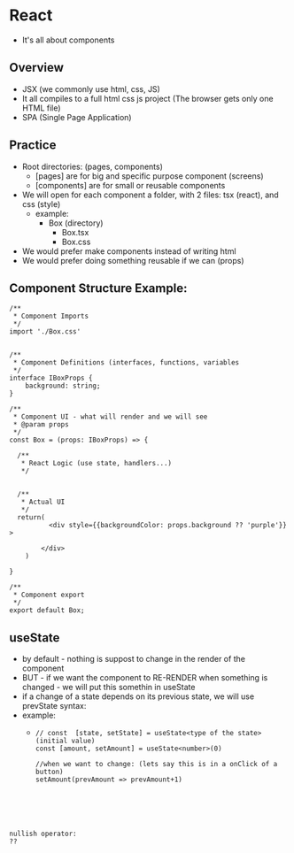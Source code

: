 #  React
- It's all about components

## Overview
- JSX (we commonly use html, css, JS)
- It all compiles to a full html css js project (The browser gets only one HTML file)
- SPA (Single Page Application)

## Practice
- Root directories: (pages, components)
  - [pages] are for big and specific purpose component (screens)
  - [components] are for small or reusable components
- We will open for each component a folder, with 2 files: tsx (react), and css (style)
    - example:
      - Box (directory)
        - Box.tsx
        - Box.css
- We would prefer make components instead of writing html
- We would prefer doing something reusable if we can (props)

## Component Structure Example:
```tsx
/**
 * Component Imports
 */
import './Box.css'


/**
 * Component Definitions (interfaces, functions, variables
 */
interface IBoxProps {
    background: string;
}

/**
 * Component UI - what will render and we will see
 * @param props
 */
const Box = (props: IBoxProps) => {

  /**
   * React Logic (use state, handlers...)
   */


  /**
   * Actual UI
   */
  return(
          <div style={{backgroundColor: props.background ?? 'purple'}} >
          
        </div>
    )
    
}

/**
 * Component export
 */
export default Box;
```

## useState
- by default - nothing is suppost to change in the render of the component
- BUT - if we want the component to RE-RENDER when something is changed - we will put this somethin in useState
- if a change of a state depends on its previous state, we will use prevState syntax:
- example:
  - ```tsx
    // const  [state, setState] = useState<type of the state>(initial value)
    const [amount, setAmount] = useState<number>(0)
    
    //when we want to change: (lets say this is in a onClick of a button)
    setAmount(prevAmount => prevAmount+1)
    ```
```





nullish operator:
??